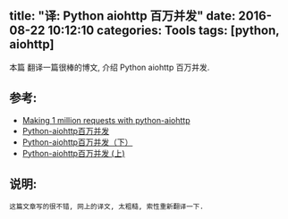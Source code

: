 title: "译: Python aiohttp 百万并发"
date: 2016-08-22 10:12:10
categories: Tools
tags: [python, aiohttp]
---
本篇 翻译一篇很棒的博文, 介绍 Python aiohttp 百万并发.

<!-- more -->


## 参考:

- [Making 1 million requests with python-aiohttp](https://pawelmhm.github.io/asyncio/python/aiohttp/2016/04/22/asyncio-aiohttp.html)
- [Python-aiohttp百万并发](http://toutiao.com/i6282881832912421378/)
- [Python-aiohttp百万并发（下）](http://toutiao.com/i6282881796438753794/)
- [Python-aiohttp百万并发 (上)](http://python.freelycode.com/contribution/detail/201)


## 说明:

    这篇文章写的很不错, 网上的译文, 太粗糙, 索性重新翻译一下.
     








